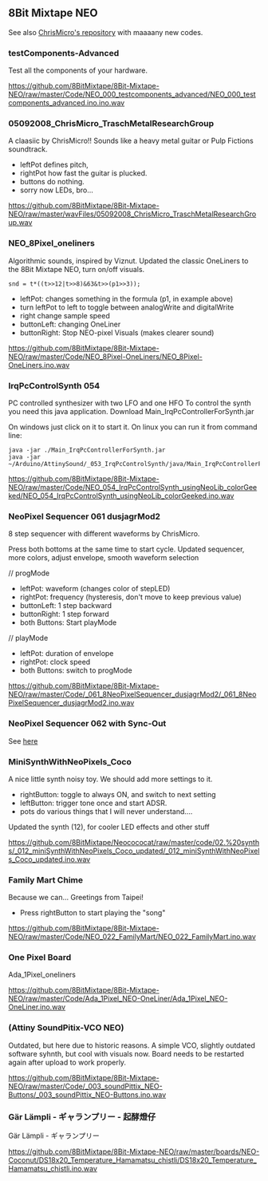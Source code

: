 ## 8Bit Mixtape NEO

See also [ChrisMicro's repository](https://github.com/ChrisMicro/AttinySound) with maaaany new codes.


### testComponents-Advanced

Test all the components of your hardware.

https://github.com/8BitMixtape/8Bit-Mixtape-NEO/raw/master/Code/NEO_000_testcomponents_advanced/NEO_000_testcomponents_advanced.ino.ino.wav

### 05092008_ChrisMicro_TraschMetalResearchGroup

A claasiic by ChrisMicro!! Sounds like a heavy metal guitar or Pulp Fictions soundtrack. 
* leftPot defines pitch, 
* rightPot how fast the guitar is plucked.  
* buttons do nothing. 
* sorry now LEDs, bro...

https://github.com/8BitMixtape/8Bit-Mixtape-NEO/raw/master/wavFiles/05092008_ChrisMicro_TraschMetalResearchGroup.wav


### NEO_8Pixel_oneliners

Algorithmic sounds, inspired by Viznut. Updated the classic OneLiners to the 8Bit Mixtape NEO, turn on/off visuals.

 `snd = t*((t>>12|t>>8)&63&t>>(p1>>3));`

* leftPot: changes something in the formula (p1, in example above)
* turn leftPot to left to toggle between analogWrite and digitalWrite
* right change sample speed
* buttonLeft: changing OneLiner
* buttonRight: Stop NEO-pixel Visuals (makes clearer sound)

https://github.com/8BitMixtape/8Bit-Mixtape-NEO/raw/master/Code/NEO_8Pixel-OneLiners/NEO_8Pixel-OneLiners.ino.wav

### IrqPcControlSynth 054

PC controlled synthesizer with two LFO and one HFO To control the synth you need this java application. Download Main_IrqPcControllerForSynth.jar

On windows just click on it to start it. On linux you can run it from command line:

```
java -jar ./Main_IrqPcControllerForSynth.jar
java -jar ~/Arduino/AttinySound/_053_IrqPcControlSynth/java/Main_IrqPcControllerForSynth.jar
```

https://github.com/8BitMixtape/8Bit-Mixtape-NEO/raw/master/Code/NEO_054_IrqPcControlSynth_usingNeoLib_colorGeeked/NEO_054_IrqPcControlSynth_usingNeoLib_colorGeeked.ino.wav

### NeoPixel Sequencer 061 dusjagrMod2
8 step sequencer with different waveforms by ChrisMicro.

Press both bottoms at the same time to start cycle. Updated sequencer, more colors, adjust envelope, smooth waveform selection

// progMode
* leftPot: waveform (changes color of stepLED)
* rightPot: frequency (hysteresis, don't move to keep previous value)
* buttonLeft: 1 step backward
* buttonRight: 1 step forward
* both Buttons: Start playMode

// playMode
* leftPot: duration of envelope
* rightPot: clock speed
* both Buttons: switch to progMode

https://github.com/8BitMixtape/8Bit-Mixtape-NEO/raw/master/Code/_061_8NeoPixelSequencer_dusjagrMod2/_061_8NeoPixelSequencer_dusjagrMod2.ino.wav

### NeoPixel Sequencer 062 with Sync-Out

See [here](/0_3-Sync_to_KORG_and_PO.md "here")

### MiniSynthWithNeoPixels_Coco
A nice little synth noisy toy. We should add more settings to it.

* rightButton: toggle to always ON, and switch to next setting
* leftButton: trigger tone once and start ADSR.
* pots do various things that I will never understand....

Updated the synth (12), for cooler LED effects and other stuff

https://github.com/8BitMixtape/Neocococat/raw/master/code/02.%20synths/_012_miniSynthWithNeoPixels_Coco_updated/_012_miniSynthWithNeoPixels_Coco_updated.ino.wav

### Family Mart Chime

Because we can... Greetings from Taipei!

* Press rightButton to start playing the "song"

https://github.com/8BitMixtape/8Bit-Mixtape-NEO/raw/master/Code/NEO_022_FamilyMart/NEO_022_FamilyMart.ino.wav

### One Pixel Board

Ada_1Pixel_oneliners

https://github.com/8BitMixtape/8Bit-Mixtape-NEO/raw/master/Code/Ada_1Pixel_NEO-OneLiner/Ada_1Pixel_NEO-OneLiner.ino.wav

### (Attiny SoundPitix-VCO NEO)

Outdated, but here due to historic reasons. A simple VCO, slightly outdated software syhnth, but cool with visuals now. Board needs to be restarted again after upload to work properly.

https://github.com/8BitMixtape/8Bit-Mixtape-NEO/raw/master/Code/_003_soundPittix_NEO-Buttons/_003_soundPittix_NEO-Buttons.ino.wav

### Gär Lämpli - ギャランプリー - 起酵燈仔

Gär Lämpli - ギャランプリー

https://github.com/8BitMixtape/8Bit-Mixtape-NEO/raw/master/boards/NEO-Coconut/DS18x20_Temperature_Hamamatsu_chistli/DS18x20_Temperature_Hamamatsu_chistli.ino.wav
